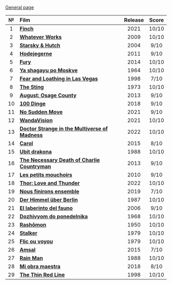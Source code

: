 [General page](../../)

|№|Film|Release|Score|
|:---:|:---|:---:|:---:|
|1|**[Finch](https://www.imdb.com/title/tt3420504/)**|2021|10/10|
|2|**[Whatever Works](https://www.imdb.com/title/tt1178663/)**|2009|10/10|
|3|**[Starsky & Hutch](https://www.imdb.com/title/tt0335438/)**|2004|9/10|
|4|**[Hodejegerne](https://www.imdb.com/title/tt1614989/)**|2011|9/10|
|5|**[Fury](https://www.imdb.com/title/tt2713180/)**|2014|10/10|
|6|**[Ya shagayu po Moskve](https://www.imdb.com/title/tt0057694/)**|1964|10/10|
|7|**[Fear and Loathing in Las Vegas](https://www.imdb.com/title/tt0120669/)**|1998|7/10|
|8|**[The Sting](https://www.imdb.com/title/tt0070735/)**|1973|10/10|
|9|**[August: Osage County](https://www.imdb.com/title/tt1322269/)**|2013|9/10|
|10|**[100 Dinge](https://www.imdb.com/title/tt8129794/)**|2018|9/10|
|11|**[No Sudden Move](https://www.imdb.com/title/tt11525644/)**|2021|9/10|
|12|**[WandaVision](https://www.imdb.com/title/tt9140560/)**|2021|10/10|
|13|**[Doctor Strange in the Multiverse of Madness](https://www.imdb.com/title/tt9419884/)**|2022|10/10|
|14|**[Carol](https://www.imdb.com/title/tt2402927/)**|2015|8/10|
|15|**[Ubit drakona](https://www.imdb.com/title/tt0096329/)**|1988|10/10|
|16|**[The Necessary Death of Charlie Countryman](https://www.imdb.com/title/tt1196948/)**|2013|9/10|
|17|**[Les petits mouchoirs](https://www.imdb.com/title/tt1440232/)**|2010|9/10|
|18|**[Thor: Love and Thunder](https://www.imdb.com/title/tt10648342/)**|2022|10/10|
|19|**[Nous finirons ensemble](https://www.imdb.com/title/tt8201404/)**|2019|7/10|
|20|**[Der Himmel über Berlin](https://www.imdb.com/title/tt0093191/)**|1987|10/10|
|21|**[El laberinto del fauno](https://www.imdb.com/title/tt0457430/)**|2006|9/10|
|22|**[Dozhivyom do ponedelnika](https://www.imdb.com/title/tt0062907/)**|1968|10/10|
|23|**[Rashômon](https://www.imdb.com/title/tt0042876/)**|1950|10/10|
|24|**[Stalker](https://www.imdb.com/title/tt0079944/)**|1979|10/10|
|25|**[Flic ou voyou](https://www.imdb.com/title/tt0077563/)**|1979|10/10|
|26|**[Amsal](https://www.imdb.com/title/tt3501416/)**|2015|7/10|
|27|**[Rain Man](https://www.imdb.com/title/tt0095953/)**|1988|10/10|
|28|**[Mi obra maestra](https://www.imdb.com/title/tt7605922/)**|2018|8/10|
|29|**[The Thin Red Line](https://www.imdb.com/title/tt0120863/)**|1998|10/10|

